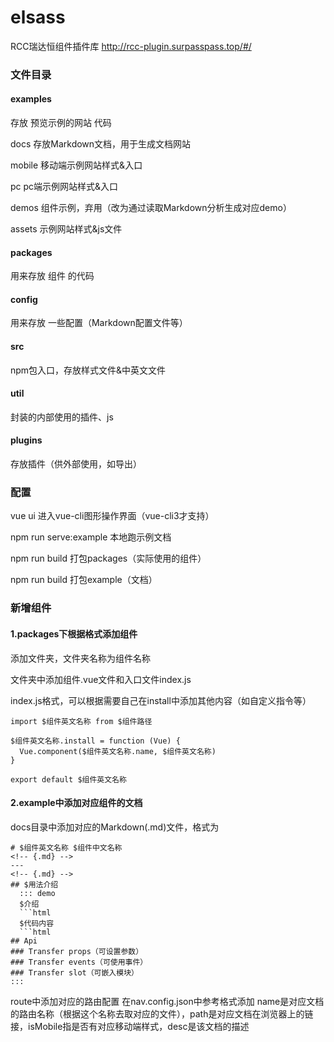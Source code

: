 # elsass
RCC瑞达恒组件插件库
http://rcc-plugin.surpasspass.top/#/

### 文件目录
#### examples
存放 预览示例的网站 代码

docs 存放Markdown文档，用于生成文档网站

mobile 移动端示例网站样式&入口

pc   pc端示例网站样式&入口

demos 组件示例，弃用（改为通过读取Markdown分析生成对应demo）

assets  示例网站样式&js文件

#### packages
用来存放 组件 的代码

#### config
用来存放 一些配置（Markdown配置文件等）

#### src
npm包入口，存放样式文件&中英文文件

#### util
封装的内部使用的插件、js

#### plugins
存放插件（供外部使用，如导出）

### 配置
vue ui  进入vue-cli图形操作界面（vue-cli3才支持）

npm run serve:example 本地跑示例文档

npm run build         打包packages（实际使用的组件）

npm run build         打包example（文档）


### 新增组件
#### 1.packages下根据格式添加组件
添加文件夹，文件夹名称为组件名称

文件夹中添加组件.vue文件和入口文件index.js

index.js格式，可以根据需要自己在install中添加其他内容（如自定义指令等）
```
import $组件英文名称 from $组件路径

$组件英文名称.install = function (Vue) {
  Vue.component($组件英文名称.name, $组件英文名称)
}

export default $组件英文名称
```
#### 2.example中添加对应组件的文档
docs目录中添加对应的Markdown(.md)文件，格式为
```
# $组件英文名称 $组件中文名称
<!-- {.md} -->
---
<!-- {.md} -->
## $用法介绍
  ::: demo
  $介绍
  ```html
  $代码内容
  ```html
## Api
### Transfer props（可设置参数）
### Transfer events（可使用事件）
### Transfer slot（可嵌入模块）
:::
```

route中添加对应的路由配置
在nav.config.json中参考格式添加
name是对应文档的路由名称（根据这个名称去取对应的文件），path是对应文档在浏览器上的链接，isMobile指是否有对应移动端样式，desc是该文档的描述